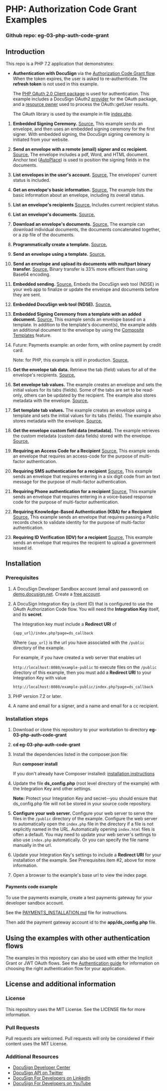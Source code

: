 # PHP: Authorization Code Grant Examples

### Github repo: eg-03-php-auth-code-grant
## Introduction
This repo is a PHP 7.2 application that demonstrates:

* **Authentication with DocuSign** via the
[Authorization Code Grant flow](https://developers.docusign.com/esign-rest-api/guides/authentication/oauth2-code-grant).
  When the token expires, the user is asked to re-authenticate.
  The **refresh token** is not used in this example.

  The [PHP OAuth 2.0 Client package](http://oauth2-client.thephpleague.com/) is used
  for authentication. This example includes a DocuSign OAuth2
  [provider](./src/DocuSign.php)
  for the OAuth package, and a [resource owner](./src/DocuSignResourceOwner.php) used to process the OAuth::getUser results.

  The OAuth library is used by the example in file
  [index.php](./public/index.php).

1. **Embedded Signing Ceremony.**
   [Source.](./src/EG001EmbeddedSigning.php)
   This example sends an envelope, and then uses an embedded signing ceremony for the first signer.
   With embedded signing, the DocuSign signing ceremony is initiated from your website.
1. **Send an envelope with a remote (email) signer and cc recipient.**
   [Source.](./src/EG002SigningViaEmail.php)
   The envelope includes a pdf, Word, and HTML document.
   Anchor text ([AutoPlace](https://support.docusign.com/en/guides/AutoPlace-New-DocuSign-Experience)) is used to position the signing fields in the documents.
1. **List envelopes in the user's account.**
   [Source.](./src/EG003ListEnvelopes.php)
   The envelopes' current status is included.
1. **Get an envelope's basic information.**
   [Source.](./src/EG004EnvelopeInfo.php)
   The example lists the basic information about an envelope, including its overall status.
1. **List an envelope's recipients**
   [Source.](./src/EG005EnvelopeRecipients.php)
   Includes current recipient status.
1. **List an envelope's documents.**
   [Source.](./src/EG006EnvelopeDocs.php)
1. **Download an envelope's documents.**
   [Source.](./src/EG007EnvelopeGetDoc.php)
   The example can download individual
   documents, the documents concatenated together, or a zip file of the documents.
1. **Programmatically create a template.**
   [Source.](./src/EG008CreateTemplate.php)
1. **Send an envelope using a template.**
   [Source.](./src/EG009UseTemplate.php)
1. **Send an envelope and upload its documents with multpart binary transfer.**
   [Source.](./src/EG010SendBinaryDocs.php)
   Binary transfer is 33% more efficient than using Base64 encoding.
1. **Embedded sending.**
   [Source.](./src/EG011EmbeddedSending.php)
   Embeds the DocuSign web tool (NDSE) in your web app to finalize or update
   the envelope and documents before they are sent.
1. **Embedded DocuSign web tool (NDSE).**
   [Source.](./src/EG012EmbeddedConsole.php)
1. **Embedded Signing Ceremony from a template with an added document.**
   [Source.](./src/EG013AddDocToTemplate.php)
   This example sends an envelope based on a template.
   In addition to the template's document(s), the example adds an
   additional document to the envelope by using the
   [Composite Templates](https://developers.docusign.com/esign-rest-api/guides/features/templates#composite-templates)
   feature.
1. Future: Payments example: an order form, with online payment by credit card.

   Note: for PHP, this example is still in production.
   [Source.](./src/EG014CollectPayment.php)
1. **Get the envelope tab data.**
   Retrieve the tab (field) values for all of the envelope's recipients.
   [Source.](./src/EG015EnvelopeTabData.php)
1. **Set envelope tab values.**
   The example creates an envelope and sets the initial values for its tabs (fields). Some of the tabs
   are set to be read-only, others can be updated by the recipient. The example also stores
   metadata with the envelope.
   [Source.](./src/EG016SetTabValues.php)
1. **Set template tab values.**
   The example creates an envelope using a template and sets the initial values for its tabs (fields).
   The example also stores metadata with the envelope.
   [Source.](./src/EG017SetTemplateTabValues.php)
1. **Get the envelope custom field data (metadata).**
   The example retrieves the custom metadata (custom data fields) stored with the envelope.
   [Source.](./src/EG018EnvelopeCustomFieldData.php)
1. **Requiring an Access Code for a Recipient**
   [Source.](./src/EG019AccessCodeAuthentication.php)
   This example sends an envelope that requires an access-code for the purpose of multi-factor authentication.
1. **Requiring SMS authentication for a recipient**
   [Source.](./src/EG020SmsAuthentication.php)
   This example sends an envelope that requires entering in a six digit code from an text message for the purpose of multi-factor authentication.
1. **Requiring Phone authentication for a recipient**
   [Source.](./src/EG021PhoneAuthentication.php)
   This example sends an envelope that requires entering in a voice-based response code for the purpose of multi-factor authentication.
1. **Requiring Knowledge-Based Authentication (KBA) for a Recipient**
   [Source.](./src/EG022KbaAuthentication.php)
   This example sends an envelope that requires passing a Public records check to validate identity for the purpose of multi-factor authentication.
1. **Requiring ID Verification (IDV) for a recipient**
   [Source.](./src/EG023IdvAuthentication.php)
   This example sends an envelope that requires the recipient to upload a government issued id.    



## Installation

### Prerequisites
1. A DocuSign Developer Sandbox account (email and password) on [demo.docusign.net](https://demo.docusign.net).
   Create a [free account](https://go.docusign.com/sandbox/productshot/?elqCampaignId=16532).
1. A DocuSign Integration Key (a client ID) that is configured to use the
   OAuth Authorization Code flow.
   You will need the **Integration Key** itself, and its **secret**.

   The Integration key must include a **Redirect URI** of

   `{app_url}/index.php?page=ds_callback`

   Where `{app_url}` is the url you have associated with the `/public` directory of the example.

   For example, if you have created a web server that enables url

   `http://localhost:8080/example-public`
   to execute files on the `/public` directory of this example, then you must add a **Redirect URI** to
   your Integration Key with value

   `http://localhost:8080/example-public/index.php?page=ds_callback`

1. PHP version 7.2 or later.
1. A name and email for a signer, and a name and email for a cc recipient.

### Installation steps
1. Download or clone this repository to your workstation to directory **eg-03-php-auth-code-grant**
1. **cd eg-03-php-auth-code-grant**
1. Install the dependencies listed in the composer.json file:

   Run **composer install**  
   
   If you don't already have Composer installed: [installation instructions](https://getcomposer.org/doc/00-intro.md)
1. Update the file **ds_config.php** (root level directory of the example)
     with the Integration Key and other settings.

   **Note:** Protect your Integration Key and secret--you
   should ensure that ds_config.php file will not be stored in your source code
   repository.

1. **Configure your web server.** Configure your web server to serve the files in the `/public`
   directory of the example. Configure the web server to automatically open the `index.php`
   file in the directory if a file is not explicitly named in the URL.
   Automatically opening `index.html` files is often a default. You may need to update
   your web server's settings to also use `index.php` automatically. Or you can
   specify the file name manually in the url.
1. Update your Integration Key's settings to include a **Redirect URI** for
   your installation of the example. See Prerequisites item #2, above for more information.
1. Open a browser to the example's base url to view the index page.


#### Payments code example
To use the payments example, create a
test payments gateway for your developer sandbox account.

See the
[PAYMENTS_INSTALLATION.md](https://github.com/docusign/eg-03-python-auth-code-grant/blob/master/PAYMENTS_INSTALLATION.md)
file for instructions.

Then add the payment gateway account id to the **app/ds_config.php** file.

## Using the examples with other authentication flows

The examples in this repository can also be used with either the
Implicit Grant or JWT OAuth flows.
See the [Authentication guide](https://developers.docusign.com/esign-rest-api/guides/authentication)
for information on choosing the right authentication flow for your application.

## License and additional information

### License
This repository uses the MIT License. See the LICENSE file for more information.

### Pull Requests
Pull requests are welcomed. Pull requests will only be considered if their content
uses the MIT License.

### Additional Resources
* [DocuSign Developer Center](https://developers.docusign.com)
* [DocuSign API on Twitter](https://twitter.com/docusignapi)
* [DocuSign For Developers on LinkedIn](https://www.linkedin.com/showcase/docusign-for-developers/)
* [DocuSign For Developers on YouTube](https://www.youtube.com/channel/UCJSJ2kMs_qeQotmw4-lX2NQ)
